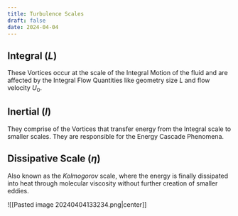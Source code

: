 ```yaml
---
title: Turbulence Scales
draft: false
date: 2024-04-04
---
```


## Integral ($L$)
These Vortices occur at the scale of the Integral Motion of the fluid and are affected by the Integral Flow Quantities like geometry size $L$ and flow velocity $U_0$.
## Inertial ($l$)
They comprise of the Vortices that transfer energy from the Integral scale to smaller scales. They are responsible for the Energy Cascade Phenomena. 
## Dissipative Scale ($\eta$)
Also known as the *Kolmogorov* scale, where the energy is finally dissipated into heat through molecular viscosity without further creation of smaller eddies. 

![[Pasted image 20240404133234.png|center]]







